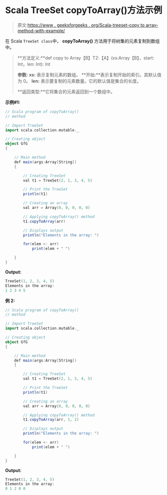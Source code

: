 # Scala TreeSet copyToArray()方法示例

> 原文:[https://www . geeksforgeeks . org/Scala-treeset-copy to array-method-with-example/](https://www.geeksforgeeks.org/scala-treeset-copytoarray-method-with-example/)

在 Scala `TreeSet class`中， **copyToArray()** 方法用于将树集的元素复制到数组中。

> **方法定义:**def copy to Array【B】T2:【A】(xs:Array【B】，start: Int，len: Int): Int
> 
> **参数:**
> **xs:** 表示复制元素的数组。
> **开始:**表示复制开始的索引。其默认值为 0。
> **len:** 表示要复制的元素数量。它的默认值是集合的长度。
> 
> **返回类型:**它将集合的元素返回到一个数组中。

**示例#1:**

```scala
// Scala program of copyToArray() 
// method 

// Import TreeSet
import scala.collection.mutable._

// Creating object 
object GfG 
{ 

    // Main method 
    def main(args:Array[String]) 
    { 

        // Creating TreeSet
        val t1 = TreeSet(2, 1, 3, 4, 5) 

        // Print the TreeSet
        println(t1) 

        // Creating an array 
        val arr = Array(0, 0, 0, 0, 0)

        // Applying copyToArray() method  
        t1.copyToArray(arr)

        // Displays output 
        println("Elements in the array: ")

        for(elem <- arr)  
            print(elem + " ") 

    } 
} 
```

**Output:**

```scala
TreeSet(1, 2, 3, 4, 5)
Elements in the array: 
1 2 3 4 5

```

**例 2:**

```scala
// Scala program of copyToArray() 
// method 

// Import TreeSet
import scala.collection.mutable._

// Creating object 
object GfG 
{ 

    // Main method 
    def main(args:Array[String]) 
    { 

        // Creating TreeSet
        val t1 = TreeSet(2, 1, 3, 4, 5) 

        // Print the TreeSet
        println(t1) 

        // Creating an array 
        val arr = Array(0, 0, 0, 0, 0)

        // Applying copyToArray() method  
        t1.copyToArray(arr, 1, 2)

        // Displays output 
        println("Elements in the array: ")

        for(elem <- arr)  
            print(elem + " ") 

    } 
} 
```

**Output:**

```scala
TreeSet(1, 2, 3, 4, 5)
Elements in the array: 
0 1 2 0 0

```